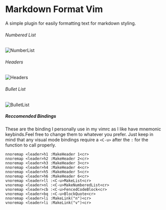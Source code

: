 Markdown Format Vim
===================

A simple plugin for easily formatting text for markdown styling.

###### Numbered List
![NumberList](http://i.imgur.com/j7gIoUe.gif)

###### Headers
![Headers](http://i.imgur.com/oF4Fadj.gif)

###### Bullet List
![BulletList](http://i.imgur.com/dVbJF9u.gif)


##### Reccomended Bindings
These are the binding I personally use in my vimrc as I like have mnemonic keybinds.Feel free to change them to whatever you prefer. Just keep in mind that any visual mode bindings require a `<C-u>` after the `:` for the function to call properly.

``` vim
nnoremap <leader>h1 :MakeHeader 1<cr>
nnoremap <leader>h2 :MakeHeader 2<cr>
nnoremap <leader>h3 :MakeHeader 3<cr>
nnoremap <leader>h4 :MakeHeader 4<cr>
nnoremap <leader>h5 :MakeHeader 5<cr>
nnoremap <leader>h6 :MakeHeader 6<cr>
vnoremap <leader>ll :<C-u>MakeList<cr>
vnoremap <leader>nl :<C-u>MakeNumberedList<cr>
vnoremap <leader>cb :<C-u>FencedCodeBlock<cr>
vnoremap <leader>bq :<C-u>BlockQuote<cr>
nnoremap <leader>li :MakeLink("n")<cr>
vnoremap <leader>li :MakeLink("v")<cr>
```

